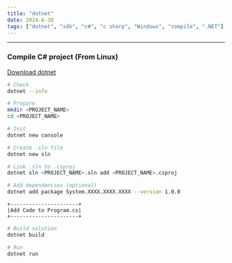 ```yaml
---
title: "dotnet"
date: 2024-6-30
tags: ["dotnet", "sdk", "c#", "c sharp", "Windows", "compile", ".NET"]
---
```


---
### Compile C# project (From Linux)

[Download dotnet](https://dotnet.microsoft.com/en-us/download/dotnet/7.0)

```bash
# Check
dotnet --info
```

```bash
# Prepare
mkdir <PROJECT_NAME>
cd <PROJECT_NAME>
```

```bash
# Init
dotnet new console
```

```bash
# Create .sln file
dotnet new sln
```

```bash
# Link .sln to .csproj
dotnet sln <PROJECT_NAME>.sln add <PROJECT_NAME>.csproj 
```

```bash
# Add dependencies (optional)
dotnet add package System.XXXX.XXXX.XXXX --version 1.0.0
```

```
+----------------------+
|Add Code to Program.cs|
+----------------------+
```

```bash
# Build solution
dotnet build
```

```bash
# Run
dotnet run
```

<br>